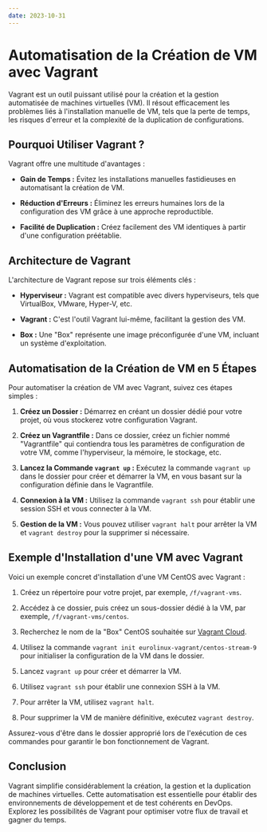 ```yaml
---
date: 2023-10-31
---
```

# Automatisation de la Création de VM avec Vagrant

Vagrant est un outil puissant utilisé pour la création et la gestion automatisée de machines virtuelles (VM). Il résout efficacement les problèmes liés à l'installation manuelle de VM, tels que la perte de temps, les risques d'erreur et la complexité de la duplication de configurations.

## Pourquoi Utiliser Vagrant ?

Vagrant offre une multitude d'avantages :

- **Gain de Temps :** Évitez les installations manuelles fastidieuses en automatisant la création de VM.

- **Réduction d'Erreurs :** Éliminez les erreurs humaines lors de la configuration des VM grâce à une approche reproductible.

- **Facilité de Duplication :** Créez facilement des VM identiques à partir d'une configuration préétablie.

## Architecture de Vagrant

L'architecture de Vagrant repose sur trois éléments clés :

- **Hyperviseur :** Vagrant est compatible avec divers hyperviseurs, tels que VirtualBox, VMware, Hyper-V, etc.

- **Vagrant :** C'est l'outil Vagrant lui-même, facilitant la gestion des VM.

- **Box :** Une "Box" représente une image préconfigurée d'une VM, incluant un système d'exploitation.

## Automatisation de la Création de VM en 5 Étapes

Pour automatiser la création de VM avec Vagrant, suivez ces étapes simples :

1. **Créez un Dossier :** Démarrez en créant un dossier dédié pour votre projet, où vous stockerez votre configuration Vagrant.

2. **Créez un Vagrantfile :** Dans ce dossier, créez un fichier nommé "Vagrantfile" qui contiendra tous les paramètres de configuration de votre VM, comme l'hyperviseur, la mémoire, le stockage, etc.

3. **Lancez la Commande `vagrant up` :** Exécutez la commande `vagrant up` dans le dossier pour créer et démarrer la VM, en vous basant sur la configuration définie dans le Vagrantfile.

4. **Connexion à la VM :** Utilisez la commande `vagrant ssh` pour établir une session SSH et vous connecter à la VM.

5. **Gestion de la VM :** Vous pouvez utiliser `vagrant halt` pour arrêter la VM et `vagrant destroy` pour la supprimer si nécessaire.

## Exemple d'Installation d'une VM avec Vagrant

Voici un exemple concret d'installation d'une VM CentOS avec Vagrant :

1. Créez un répertoire pour votre projet, par exemple, `/f/vagrant-vms`.

2. Accédez à ce dossier, puis créez un sous-dossier dédié à la VM, par exemple, `/f/vagrant-vms/centos`.

3. Recherchez le nom de la "Box" CentOS souhaitée sur [Vagrant Cloud](https://app.vagrantup.com/eurolinux-vagrant/boxes/centos-stream-9).

4. Utilisez la commande `vagrant init eurolinux-vagrant/centos-stream-9` pour initialiser la configuration de la VM dans le dossier.

5. Lancez `vagrant up` pour créer et démarrer la VM.

6. Utilisez `vagrant ssh` pour établir une connexion SSH à la VM.

7. Pour arrêter la VM, utilisez `vagrant halt`.

8. Pour supprimer la VM de manière définitive, exécutez `vagrant destroy`.

Assurez-vous d'être dans le dossier approprié lors de l'exécution de ces commandes pour garantir le bon fonctionnement de Vagrant.

## Conclusion

Vagrant simplifie considérablement la création, la gestion et la duplication de machines virtuelles. Cette automatisation est essentielle pour établir des environnements de développement et de test cohérents en DevOps. Explorez les possibilités de Vagrant pour optimiser votre flux de travail et gagner du temps.
